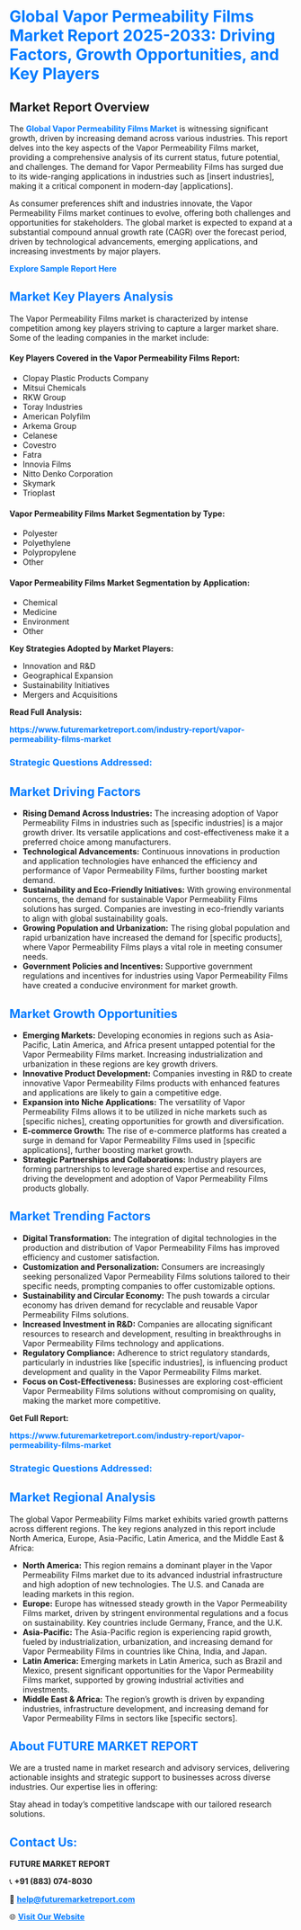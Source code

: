 <h1 style="color: #007BFF;">Global Vapor Permeability Films Market Report 2025-2033: Driving Factors, Growth Opportunities, and Key Players</h1>

<section id="overview">
<h2>Market Report Overview</h2>
<p>The <a href="https://www.futuremarketreport.com/industry-report/vapor-permeability-films-market" style="color: #007BFF; text-decoration: none;"><strong>Global Vapor Permeability Films Market</strong></a> is witnessing significant growth, driven by increasing demand across various industries. This report delves into the key aspects of the Vapor Permeability Films market, providing a comprehensive analysis of its current status, future potential, and challenges. The demand for Vapor Permeability Films has surged due to its wide-ranging applications in industries such as [insert industries], making it a critical component in modern-day [applications].</p>
<p>As consumer preferences shift and industries innovate, the Vapor Permeability Films market continues to evolve, offering both challenges and opportunities for stakeholders. The global market is expected to expand at a substantial compound annual growth rate (CAGR) over the forecast period, driven by technological advancements, emerging applications, and increasing investments by major players.</p>
</section>

<section id="overview">
<p><a href="https://www.futuremarketreport.com/request-sample/reportId=85537" style="color: #007BFF; text-decoration: none;"><strong>Explore Sample Report Here</strong></a></p>
</section>

<section id="key-players">
<h2 style="color: #007BFF;">Market Key Players Analysis</h2>
<p>The Vapor Permeability Films market is characterized by intense competition among key players striving to capture a larger market share. Some of the leading companies in the market include:</p>
<h4>Key Players Covered in the Vapor Permeability Films Report:</h4>
<ul><li>Clopay Plastic Products Company</li><li>Mitsui Chemicals</li><li>RKW Group</li><li>Toray Industries</li><li>American Polyfilm</li><li>Arkema Group</li><li>Celanese</li><li>Covestro</li><li>Fatra</li><li>Innovia Films</li><li>Nitto Denko Corporation</li><li>Skymark</li><li>Trioplast</li></ul>
<h4>Vapor Permeability Films Market Segmentation by Type:</h4>
<ul><li>Polyester</li><li>Polyethylene</li><li>Polypropylene</li><li>Other</li></ul>

<h4>Vapor Permeability Films Market Segmentation by Application:</h4>
<ul><li>Chemical</li><li>Medicine</li><li>Environment</li><li>Other</li></ul>
<p><strong>Key Strategies Adopted by Market Players:</strong></p>
<ul>
<li>Innovation and R&D</li>
<li>Geographical Expansion</li>
<li>Sustainability Initiatives</li>
<li>Mergers and Acquisitions</li>
</ul>
</section>

<section>
<p><strong>Read Full Analysis: </strong></p><a href="https://www.futuremarketreport.com/industry-report/vapor-permeability-films-market" style="color: #007BFF; text-decoration: none;"><strong>https://www.futuremarketreport.com/industry-report/vapor-permeability-films-market</strong></a>
<h3 style="color: #007BFF;">Strategic Questions Addressed:</h3>
</section>

<section id="driving-factors">
<h2 style="color: #007BFF;">Market Driving Factors</h2>
<ul>
<li><strong>Rising Demand Across Industries:</strong> The increasing adoption of Vapor Permeability Films in industries such as [specific industries] is a major growth driver. Its versatile applications and cost-effectiveness make it a preferred choice among manufacturers.</li>
<li><strong>Technological Advancements:</strong> Continuous innovations in production and application technologies have enhanced the efficiency and performance of Vapor Permeability Films, further boosting market demand.</li>
<li><strong>Sustainability and Eco-Friendly Initiatives:</strong> With growing environmental concerns, the demand for sustainable Vapor Permeability Films solutions has surged. Companies are investing in eco-friendly variants to align with global sustainability goals.</li>
<li><strong>Growing Population and Urbanization:</strong> The rising global population and rapid urbanization have increased the demand for [specific products], where Vapor Permeability Films plays a vital role in meeting consumer needs.</li>
<li><strong>Government Policies and Incentives:</strong> Supportive government regulations and incentives for industries using Vapor Permeability Films have created a conducive environment for market growth.</li>
</ul>
</section>

<section id="growth-opportunities">
<h2 style="color: #007BFF;">Market Growth Opportunities</h2>
<ul>
<li><strong>Emerging Markets:</strong> Developing economies in regions such as Asia-Pacific, Latin America, and Africa present untapped potential for the Vapor Permeability Films market. Increasing industrialization and urbanization in these regions are key growth drivers.</li>
<li><strong>Innovative Product Development:</strong> Companies investing in R&D to create innovative Vapor Permeability Films products with enhanced features and applications are likely to gain a competitive edge.</li>
<li><strong>Expansion into Niche Applications:</strong> The versatility of Vapor Permeability Films allows it to be utilized in niche markets such as [specific niches], creating opportunities for growth and diversification.</li>
<li><strong>E-commerce Growth:</strong> The rise of e-commerce platforms has created a surge in demand for Vapor Permeability Films used in [specific applications], further boosting market growth.</li>
<li><strong>Strategic Partnerships and Collaborations:</strong> Industry players are forming partnerships to leverage shared expertise and resources, driving the development and adoption of Vapor Permeability Films products globally.</li>
</ul>
</section>

<section id="trending-factors">
<h2 style="color: #007BFF;">Market Trending Factors</h2>
<ul>
<li><strong>Digital Transformation:</strong> The integration of digital technologies in the production and distribution of Vapor Permeability Films has improved efficiency and customer satisfaction.</li>
<li><strong>Customization and Personalization:</strong> Consumers are increasingly seeking personalized Vapor Permeability Films solutions tailored to their specific needs, prompting companies to offer customizable options.</li>
<li><strong>Sustainability and Circular Economy:</strong> The push towards a circular economy has driven demand for recyclable and reusable Vapor Permeability Films solutions.</li>
<li><strong>Increased Investment in R&D:</strong> Companies are allocating significant resources to research and development, resulting in breakthroughs in Vapor Permeability Films technology and applications.</li>
<li><strong>Regulatory Compliance:</strong> Adherence to strict regulatory standards, particularly in industries like [specific industries], is influencing product development and quality in the Vapor Permeability Films market.</li>
<li><strong>Focus on Cost-Effectiveness:</strong> Businesses are exploring cost-efficient Vapor Permeability Films solutions without compromising on quality, making the market more competitive.</li>
</ul>
</section>

<section>
<p><strong>Get Full Report: </strong></p><a href="https://www.futuremarketreport.com/industry-report/vapor-permeability-films-market" style="color: #007BFF; text-decoration: none;"><strong>https://www.futuremarketreport.com/industry-report/vapor-permeability-films-market</strong></a>
<h3 style="color: #007BFF;">Strategic Questions Addressed:</h3>
</section>


<section id="regional-analysis">
<h2 style="color: #007BFF;">Market Regional Analysis</h2>
<p>The global Vapor Permeability Films market exhibits varied growth patterns across different regions. The key regions analyzed in this report include North America, Europe, Asia-Pacific, Latin America, and the Middle East & Africa:</p>
<ul>
<li><strong>North America:</strong> This region remains a dominant player in the Vapor Permeability Films market due to its advanced industrial infrastructure and high adoption of new technologies. The U.S. and Canada are leading markets in this region.</li>
<li><strong>Europe:</strong> Europe has witnessed steady growth in the Vapor Permeability Films market, driven by stringent environmental regulations and a focus on sustainability. Key countries include Germany, France, and the U.K.</li>
<li><strong>Asia-Pacific:</strong> The Asia-Pacific region is experiencing rapid growth, fueled by industrialization, urbanization, and increasing demand for Vapor Permeability Films in countries like China, India, and Japan.</li>
<li><strong>Latin America:</strong> Emerging markets in Latin America, such as Brazil and Mexico, present significant opportunities for the Vapor Permeability Films market, supported by growing industrial activities and investments.</li>
<li><strong>Middle East & Africa:</strong> The region’s growth is driven by expanding industries, infrastructure development, and increasing demand for Vapor Permeability Films in sectors like [specific sectors].</li>
</ul>
</section>

<footer>
<h2 style="color: #007BFF;">About FUTURE MARKET REPORT</h2>
<p>We are a trusted name in market research and advisory services, delivering actionable insights and strategic support to businesses across diverse industries. Our expertise lies in offering:</p>

<p>Stay ahead in today’s competitive landscape with our tailored research solutions.</p>

<h2 style="color: #007BFF;">Contact Us:</h2>
<p><strong>FUTURE MARKET REPORT</strong></p>
<p>📞 <strong>+91 (883) 074-8030</strong></p>
<p>📧 <strong><a href="mailto:help@futuremarketreport.com" style="color: #007BFF;">help@futuremarketreport.com</a></strong></p>
<p>🌐 <strong><a href="https://www.futuremarketreport.com/" style="color: #007BFF;">Visit Our Website</a></strong></p>
</footer>